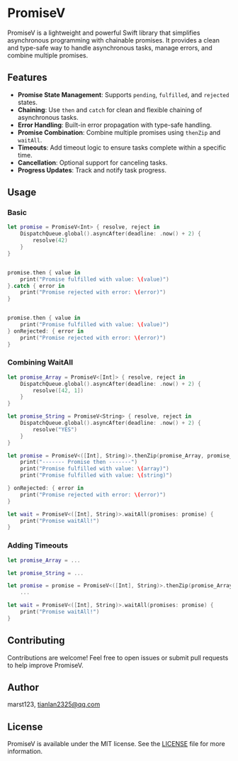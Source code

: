 # PromiseV

PromiseV is a lightweight and powerful Swift library that simplifies asynchronous programming with chainable promises. It provides a clean and type-safe way to handle asynchronous tasks, manage errors, and combine multiple promises.

## Features

- **Promise State Management**: Supports `pending`, `fulfilled`, and `rejected` states.
- **Chaining**: Use `then` and `catch` for clean and flexible chaining of asynchronous tasks.
- **Error Handling**: Built-in error propagation with type-safe handling.
- **Promise Combination**: Combine multiple promises using `thenZip` and `waitAll`.
- **Timeouts**: Add timeout logic to ensure tasks complete within a specific time.
- **Cancellation**: Optional support for canceling tasks.
- **Progress Updates**: Track and notify task progress.

## Usage

### Basic

```swift
let promise = PromiseV<Int> { resolve, reject in
    DispatchQueue.global().asyncAfter(deadline: .now() + 2) {
        resolve(42)
    }
}


promise.then { value in
    print("Promise fulfilled with value: \(value)")
}.catch { error in
    print("Promise rejected with error: \(error)")
}


promise.then { value in
	print("Promise fulfilled with value: \(value)")
} onRejected: { error in
	print("Promise rejected with error: \(error)")
}

```

### Combining WaitAll

```swift
let promise_Array = PromiseV<[Int]> { resolve, reject in
    DispatchQueue.global().asyncAfter(deadline: .now() + 2) {
        resolve([42, 1])
    }
}

let promise_String = PromiseV<String> { resolve, reject in
    DispatchQueue.global().asyncAfter(deadline: .now() + 2) {
        resolve("YES")
    }
}

let promise = PromiseV<([Int], String)>.thenZip(promise_Array, promise_String) { (array, string) in
    print("------- Promise then -------")
    print("Promise fulfilled with value: \(array)")
    print("Promise fulfilled with value: \(string)")

} onRejected: { error in
    print("Promise rejected with error: \(error)")
}

let wait = PromiseV<([Int], String)>.waitAll(promises: promise) {
    print("Promise waitAll!")
}

```

### Adding Timeouts

```swift
let promise_Array = ...

let promise_String = ...

let promise = promise = PromiseV<([Int], String)>.thenZip(promise_Array, promise_String) { (array, string) in
	...

let wait = PromiseV<([Int], String)>.waitAll(promises: promise) {
    print("Promise waitAll!")
}
```

## Contributing

Contributions are welcome! Feel free to open issues or submit pull requests to help improve PromiseV.

## Author

marst123, tianlan2325@qq.com

## License

PromiseV is available under the MIT license. See the [LICENSE][1] file for more information.


[1]:	LICENSE